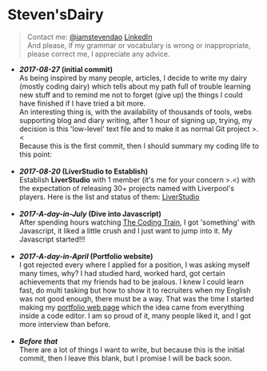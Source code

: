 # Steven'sDairy
>Contact me: [@iamstevendao](https://twitter.com/iamstevendao)  [LinkedIn](https://www.linkedin.com/in/steven-dao-b9a065127/) <br/>
>And please, if my grammar or vocabulary is wrong or inappropriate, please correct me, I appreciate any advice.<br/>
- ***2017-08-27* (initial commit)**<br/>
As being inspired by many people, articles, I decide to write my dairy (mostly coding dairy) which tells about my path full of trouble learning new stuff and to remind me not to forget (give up) the things I could have finished if I have tried a bit more.<br/>
An interesting thing is, with the availability of thousands of tools, webs supporting blog and diary writing, after 1 hour of signing up, trying, my decision is this 'low-level' text file and to make it as normal Git project >.<<br/>
Because this is the first commit, then I should summary my coding life to this point:<br/><br/>
- ***2017-08-20* (LiverStudio to Establish)**<br/>
Establish **LiverStudio** with 1 member (it's me for your concern >.<) with the expectation of releasing 30+ projects named with Liverpool's players. Here is the list and status of them: [LiverStudio](https://docs.google.com/spreadsheets/d/1XN6vbJsW4zw5THmVj50cbXyvk0Mu7c9UZGtzwhKGZdQ/edit?usp=sharing)<br/><br/>
- ***2017-A-day-in-July* (Dive into Javascript)**<br/>
After spending hours watching [The Coding Train](https://www.youtube.com/user/shiffman), I got 'something' with Javascript, it liked a little crush and I just want to jump into it. My Javascript started!!!<br/><br/>
- ***2017-A-day-in-April* (Portfolio website)**<br/>
I got rejected every where I applied for a position, I was asking myself many times, why? I had studied hard, worked hard, got certain achievements that my friends had to be jealous. I knew I could learn fast, do multi tasking but how to show it to recruiters when my English was not good enough, there must be a way. That was the time I started making my [portfolio web page](http://stevend.tk/) which the idea came from everything inside a code editor. I am so proud of it, many people liked it, and I got more interview than before.<br/><br/>
- ***Before that***<br/>
There are a lot of things I want to write, but because this is the initial commit, then I leave this blank, but I promise I will be back soon.
